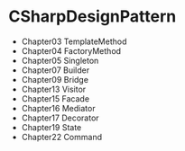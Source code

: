 # CSharpDesignPattern
* Chapter03 TemplateMethod
* Chapter04 FactoryMethod
* Chapter05 Singleton
* Chapter07 Builder
* Chapter09 Bridge
* Chapter13 Visitor
* Chapter15 Facade
* Chapter16 Mediator
* Chapter17 Decorator
* Chapter19 State
* Chapter22 Command
